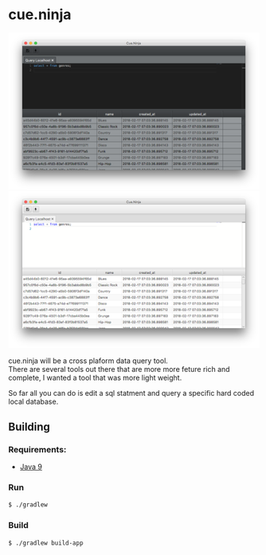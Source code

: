 # cue.ninja

![screen shot](content/screenshot.dark.png)
![screen shot](content/screenshot.png)

cue.ninja will be a cross plaform data query tool.  
There are several tools out there that are more more feture rich and complete, I wanted a tool that was more light weight.

So far all you can do is edit a sql statment and query a specific hard coded local database.

## Building

### Requirements:
* [Java 9](http://www.oracle.com/technetwork/java/javase/downloads/index.html)

### Run
```bash
$ ./gradlew
```

### Build
```bash
$ ./gradlew build-app
```
